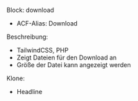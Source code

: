Block: download
- ACF-Alias: Download

Beschreibung:
- TailwindCSS, PHP
- Zeigt Dateien für den Download an
- Größe der Datei kann angezeigt werden

Klone:
- Headline
